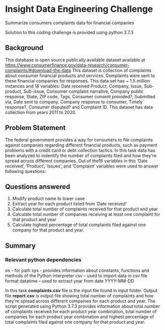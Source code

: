# Insight Data Engineering Challenge
Summarize consumers complaints data for financial companies

Solution to this coding challenge is provided using python 3.7.3

## Background 
  This database is open source publically available dataset available at https://www.consumerfinance.gov/data-research/consumer-complaints/#download-the-data This dataset is collection of complaints about consumer financial products and services. Complaints were sent to these financial companies for responses. 
  This data set has ~ 1.5 million instances and 18 variables: Date received	Product, Company, Issue, Sub-product, Sub-issue, Consumer complaint narrative, Company public response, State, ZIP code, Tags, Consumer consent provided?, Submitted via, Date sent to company, Company response to consumer, Timely response?, Consumer disputed? and Complaint ID. This dataset has data collection from years 2011 to 2020. 
  
## Problem Statement
  The federal government provides a way for consumers to file complaints against companies regarding different financial products, such as payment problems with a credit card or debt collection tactics. In this task data has been analyzed to indentify the number of complaints filed and how they're spread across different companies. Out of the18 variables  in this ‘Date received’, ‘Product’, ‘Issues’, and ‘Complaint’ variables were used to answer following questions:
  
## Questions answered
1)	Modify product name to lower case 
2)	Extract year for each product listed from ‘Date received’
3)	Calculate total number of complaints received for that product and year
4)	Calculate total number of companies receiving at least one complaint for that product and year
5)	Calculate highest percentage of total complaints filed against one company for that product and year. 

## Summary
### Relevant python dependencies
os - for path 
sys - provides information about constants, functions and methods of the Python interpreter
csv – used to import data in csv file format
datatime – used to extract year from date YYYY-MM-DD 

  In this task **complaints.csv** file is the input file found in input folder. Output file **report.csv** is output file showing total number of complaints and how they're spread across different companies for each product and year. The script generated using Python 3.7.3 provides information about total number of complaints received for each product year combination, total number of companies for each product year combination and highest percentage of total complaints filed against one company for that product and year.
